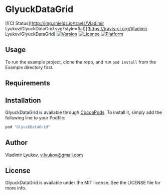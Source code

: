 # GlyuckDataGrid

[![CI Status](http://img.shields.io/travis/Vladimir Lyukov/GlyuckDataGrid.svg?style=flat)](https://travis-ci.org/Vladimir Lyukov/GlyuckDataGrid)
[![Version](https://img.shields.io/cocoapods/v/GlyuckDataGrid.svg?style=flat)](http://cocoapods.org/pods/GlyuckDataGrid)
[![License](https://img.shields.io/cocoapods/l/GlyuckDataGrid.svg?style=flat)](http://cocoapods.org/pods/GlyuckDataGrid)
[![Platform](https://img.shields.io/cocoapods/p/GlyuckDataGrid.svg?style=flat)](http://cocoapods.org/pods/GlyuckDataGrid)

## Usage

To run the example project, clone the repo, and run `pod install` from the Example directory first.

## Requirements

## Installation

GlyuckDataGrid is available through [CocoaPods](http://cocoapods.org). To install
it, simply add the following line to your Podfile:

```ruby
pod "GlyuckDataGrid"
```

## Author

Vladimir Lyukov, v.lyukov@gmail.com

## License

GlyuckDataGrid is available under the MIT license. See the LICENSE file for more info.
